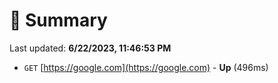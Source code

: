 # 📖 Summary
Last updated: **6/22/2023, 11:46:53 PM**

- `GET` [https://google.com](https://google.com) - **Up** (496ms)

